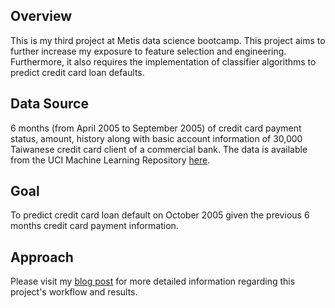 ## **Overview**

This is my third project at Metis data science bootcamp. This project aims to further increase my exposure to feature selection
and engineering. Furthermore, it also requires the implementation of classifier algorithms to predict credit card loan defaults.

## **Data Source**

6 months (from April 2005 to September 2005) of credit card payment status, amount, history along with basic account information 
of 30,000 Taiwanese credit card client of a commercial bank. The data is available from the UCI Machine Learning Repository
[here](https://archive.ics.uci.edu/ml/datasets/default+of+credit+card+clients).

## **Goal**

To predict credit card loan default on October 2005 given the previous 6 months credit card payment information.

## **Approach**

Please visit my [blog post](https://willtseng12.github.io/ThirdBlog/) for more detailed information regarding this project's workflow and results.
